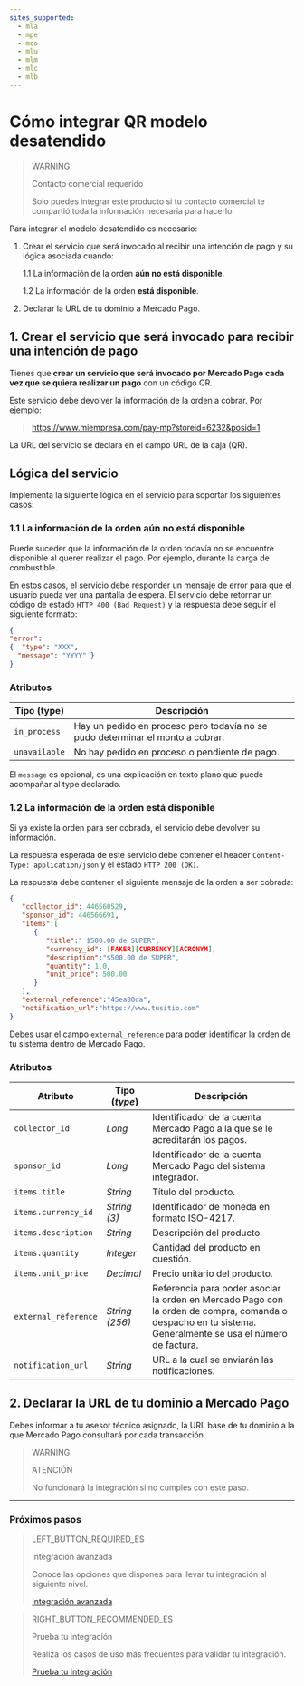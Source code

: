 ```yaml
---
sites_supported:
  - mla
  - mpe
  - mco
  - mlu
  - mlm
  - mlc
  - mlb
---
```


# Cómo integrar QR modelo desatendido

> WARNING
>
> Contacto comercial requerido
>
> Solo puedes integrar este producto si tu contacto comercial te compartió toda la información necesaria para hacerlo.


Para integrar el modelo desatendido es necesario:

1. Crear el servicio que será invocado al recibir una intención de pago y su lógica asociada cuando:

    1.1 La información de la orden **aún no está disponible**.

    1.2 La información de la orden **está disponible**.

2. Declarar la URL de tu dominio a Mercado Pago.

## 1. Crear el servicio que será invocado para recibir una intención de  pago

Tienes que **crear un servicio que será invocado por Mercado Pago cada vez que se quiera realizar un pago** con un código QR. 

Este servicio debe devolver la información de la orden a cobrar. Por ejemplo: 

> https://www.miempresa.com/pay-mp?storeid=6232&posid=1

La URL del servicio se declara en el campo URL de la caja (QR).

## Lógica del servicio

Implementa la siguiente lógica en el servicio para soportar los siguientes casos: 

### 1.1 La información de la orden aún no está disponible

Puede suceder que la información de la orden todavía no se encuentre disponible al querer realizar el pago. Por ejemplo, durante la carga de combustible. 

En estos casos, el servicio debe responder un mensaje de error para que el usuario pueda ver una pantalla de espera. El servicio debe retornar un código de estado `HTTP 400 (Bad Request)` y la respuesta debe seguir el siguiente formato: 

```json
{
"error": 
{  "type": "XXX",
  "message": "YYYY" }
}
```

### Atributos

| Tipo (type)       |  Descripción                                                 |
| ------------- | ------------------------------------------------------------ |
| `in_process`     | Hay un pedido en proceso pero todavía no se pudo determinar el monto a cobrar. |
| `unavailable`           | No hay pedido en proceso o pendiente de pago. |

El `message` es opcional, es  una explicación en texto plano que puede acompañar al type declarado.

### 1.2 La información de la orden está disponible

Si ya existe la orden para ser cobrada, el servicio debe devolver su información. 

La respuesta esperada de este servicio debe contener el header `Content-Type: application/json` y el estado `HTTP 200 (OK)`.

La respuesta debe contener el siguiente mensaje de la orden a ser cobrada: 

```json
{
   "collector_id": 446560529,
   "sponsor_id": 446566691,
   "items":[
      {
         "title":" $500.00 de SUPER",
         "currency_id": [FAKER][CURRENCY][ACRONYM],
         "description":"$500.00 de SUPER",
         "quantity": 1.0,
         "unit_price": 500.00
      }
   ],
   "external_reference":"45ea80da",
   "notification_url":"https://www.tusitio.com"
}
```

Debes usar el campo `external_reference` para poder identificar la orden de tu sistema dentro de Mercado Pago.

### Atributos

| Atributo | Tipo (_type_) | Descripción |
| --- | --- | --- |
| `collector_id` | _Long_ | Identificador de la cuenta Mercado Pago a la que se le acreditarán los pagos.  |
| `sponsor_id` | _Long_ | Identificador de la cuenta Mercado Pago del sistema integrador. |
| `items.title` | _String_ | Título del producto. |
| `items.currency_id` | _String (3)_ | Identificador de moneda en formato ISO-4217. |
| `items.description` | _String_ | Descripción del producto.  |
| `items.quantity` | _Integer_ | Cantidad del producto en cuestión. |
| `items.unit_price` | _Decimal_ | Precio unitario del producto. |
| `external_reference` | _String (256)_ | Referencia para poder asociar la orden en Mercado Pago con la orden de compra, comanda o despacho en tu sistema. Generalmente se usa el número de factura. |
| `notification_url` | _String_ | URL a la cual se enviarán las notificaciones. |

## 2. Declarar la URL de tu dominio a Mercado Pago

Debes informar a tu asesor técnico asignado, la URL base de tu dominio a la que Mercado Pago consultará por cada transacción.

> WARNING
> 
> ATENCIÓN
> 
> No funcionará la integración si no cumples con este paso.

---

### Próximos pasos


> LEFT_BUTTON_REQUIRED_ES
>
> Integración avanzada
>
> Conoce las opciones que dispones para llevar tu integración al siguiente nivel.
>
> [Integración avanzada](https://www.mercadopago[FAKER][URL][DOMAIN]/developers/es/guides/in-person-payments/qr-code/advanced-integration)


> RIGHT_BUTTON_RECOMMENDED_ES
>
> Prueba tu integración
>
> Realiza los casos de uso más frecuentes para validar tu integración.
>
> [Prueba tu integración](https://www.mercadopago[FAKER][URL][DOMAIN]/developers/es/guides/in-person-payments/qr-code/integration-test)
